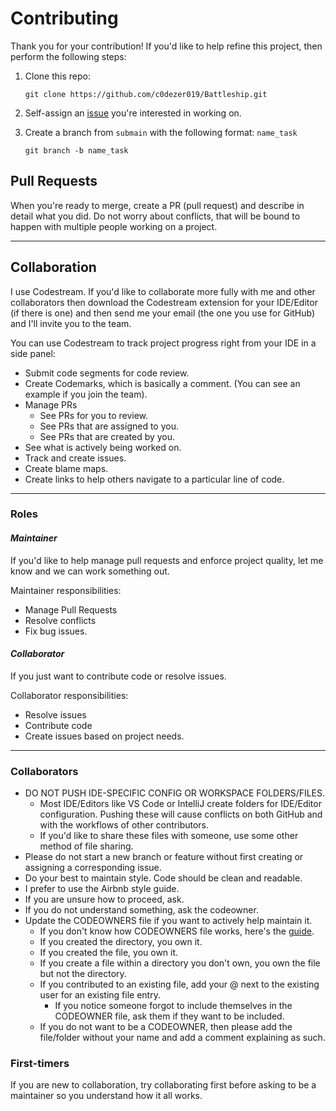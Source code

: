 # Contributing

Thank you for your contribution! If you'd like to help refine this project, then perform the following steps:

1. Clone this repo:

    `git clone https://github.com/c0dezer019/Battleship.git`

2. Self-assign an [issue](https://github.com/c0dezer019/Battleship/issues) you're interested in working on.

3. Create a branch from `submain` with the following format: `name_task`

    `git branch -b name_task`

## **Pull Requests**

When you're ready to merge, create a PR (pull request) and describe in detail what you did. Do not worry about conflicts, that will be bound to happen with multiple people working on a project.

***

## **Collaboration**

I use Codestream. If you'd like to collaborate more fully with me and other collaborators then download the Codestream extension for your IDE/Editor (if there is one) and then send me your email (the one you use for GitHub) and I'll invite you to the team.

You can use Codestream to track project progress right from your IDE in a side panel:

- Submit code segments for code review.
- Create Codemarks, which is basically a comment. (You can see an example if you join the team).
- Manage PRs
  - See PRs for you to review.
  - See PRs that are assigned to you.
  - See PRs that are created by you.
- See what is actively being worked on.
- Track and create issues.
- Create blame maps.
- Create links to help others navigate to a particular line of code.

***

### **Roles**

#### ***Maintainer***

If you'd like to help manage pull requests and enforce project quality, let me know and we can work something out.

Maintainer responsibilities:

- Manage Pull Requests
- Resolve conflicts
- Fix bug issues.

#### ***Collaborator***

If you just want to contribute code or resolve issues.

Collaborator responsibilities:

- Resolve issues
- Contribute code
- Create issues based on project needs.

***

### **Collaborators**

- DO NOT PUSH IDE-SPECIFIC CONFIG OR WORKSPACE FOLDERS/FILES.
  - Most IDE/Editors like VS Code or IntelliJ create folders for IDE/Editor configuration. Pushing these will cause conflicts on both GitHub and with the workflows of other contributors.
  - If you'd like to share these files with someone, use some other method of file sharing.
- Please do not start a new branch or feature without first creating or assigning a corresponding issue.
- Do your best to maintain style. Code should be clean and readable.
- I prefer to use the Airbnb style guide.
- If you are unsure how to proceed, ask.
- If you do not understand something, ask the codeowner.
- Update the CODEOWNERS file if you want to actively help maintain it.
  - If you don't know how CODEOWNERS file works, here's the [guide](https://docs.github.com/en/github/creating-cloning-and-archiving-repositories/creating-a-repository-on-github/about-code-owners).
  - If you created the directory, you own it.
  - If you created the file, you own it.
  - If you create a file within a directory you don't own, you own the file but not the directory.
  - If you contributed to an existing file, add your @ next to the existing user for an  existing file entry.
    - If you notice someone forgot to include themselves in the CODEOWNER file, ask them if they want to be included.
  - If you do not want to be a CODEOWNER, then please add the file/folder without your name and add a comment explaining as such.

### **First-timers**

If you are new to collaboration, try collaborating first before asking to be a maintainer so you understand how it all works.
